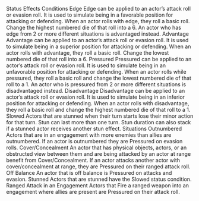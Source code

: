 Status Effects
Conditions
Edge
Edge can be applied to an actor’s attack roll or evasion roll. It is used to simulate being in a favorable position for attacking or defending. When an actor rolls with edge, they roll a basic roll. Change the highest numbered die of that roll into a 6. An actor who has edge from 2 or more different situations is advantaged instead.
Advantage
Advantage can be applied to an actor’s attack roll or evasion roll. It is used to simulate being in a superior position for attacking or defending. When an actor rolls with advantage, they roll a basic roll. Change the lowest numbered die of that roll into a 6.
Pressured
Pressured can be applied to an actor’s attack roll or evasion roll. It is used to simulate being in an unfavorable position for attacking or defending. When an actor rolls while pressured, they roll a basic roll and change the lowest numbered die of that roll to a 1. An actor who is pressured from 2 or more different situations is disadvantaged instead.
Disadvantage
Disadvantage can be applied to an actor’s attack roll or evasion roll. It is used to simulate being in an inferior position for attacking or defending. When an actor rolls with disadvantage, they roll a basic roll and change the highest numbered die of that roll to a 1.
Slowed
Actors that are stunned when their turn starts lose their minor action for that turn. Stun can last more than one turn. Stun duration can also stack if a stunned actor receives another stun effect.
Situations
Outnumbered
Actors that are in an engagement with more enemies than allies are outnumbered. If an actor is outnumbered they are Pressured on evasion rolls.
Cover/Concealment
An actor that has physical objects, actors, or an obstructed view between them and are being attacked by an actor at range benefit from Cover/Concealment. If an actor attacks another actor with cover/concealment at range, they are Pressured on their ranged attack roll.
Off Balance
An actor that is off balance is Pressured on attacks and evasion. 
Stunned
Actors that are stunned have the Slowed status condition.
Ranged Attack in an Engagement
Actors that Fire a ranged weapon into an engagement where allies are present are Pressured on their attack roll.
